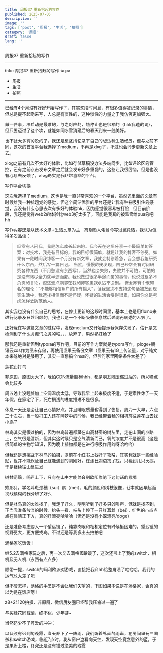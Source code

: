 ```yaml
---
title: 周报37 重新拾起的写作
published: 2025-07-06
description: ''
image: ''
tags: ['post', '周报', '生活', '拍照']
category: '周报'
draft: false
lang: ''
---
```

 周报37 重新拾起的写作


<!-- ![Group 2](./attachments/QmYGmZh1gJFPxkv2QRn84gnbxWCSx81bRidUVB8NCdPFRq.png) -->


---
title: 周报37 重新拾起的写作
tags: 
- 周报
- 生活
- 拍照
---

已经有4个月没有好好开始写作了，其实这段时间里，有很多值得被记录的事情，但总是提不起劲来写，人总是有惯性的，这种惯性的力量之于我仿佛更加强大。

做一件事，冷启动是最难的，与之对应的，热停止也是很难的（hhh我造的词），但只要迈过了这个坎，就能如同冰雪消融后的春天到来一般美好。

也不扯太多有的没的了，我还是想坚持记录下自己的想法和生活经历，但与之前不同，这次的首发平台我选择了medium，不再是xlog了，不过也会同步更新文章上去。

xlog之前有几次不太好的体验，比如存储草稿没办法多端同步，比如评论区的管控，还有之前点击发布文章之后就会发布好多重复的，这些让我很困恼，但是也没有心思去反馈了，xlog确实是我非常喜欢的平台。

 写作平台切换

这次我选择了medium，这也是我一直非常喜欢的一个平台，虽然这里面的文章有时候给我一种标题党的感觉，但这个简洁优雅的平台还是让我有种被吸引住的感觉，我没有什么心思去吹有多好的体验hh，因为感觉很容易被打脸，但目前阶段，我还是觉得web2的体验比web3好太多了，可能是我真的被监管给pua的吧hh

写作内容还是以技术文章+生活文章为主，离别歌大佬曾今写过这段话，我认为值得多次品读：

> 经常有人问我，我是怎么成长起来的。我今天在这里分享一个最简单的答案：对技术，我是有目标的，我的目标很简单，就是让我的博客不停更。如果有一段时间我博客一个月没有新文章，我就会特别着急，我会想我能研究什么东西，然后写一篇日记。
> 当然，慢慢的我发现，自己经常会有时间研究各种东西（不用愁没有东西写），当然也会失败，失败并不可怕，可怕的是没有竭尽全力就半途而废。我也做过很多半途而废的事情，也说过很多不负责的言论，但这些点滴都在我的博客里我永远不会删。
> 安全界有个很知名的理论：“不能够相信用户的所有输入”，但我坚决不支持这句话被放到现实生活中，我选择相信而不是怀疑。怀疑的生活会变得很累，如果你总是考虑怎样去防范他人。

其实我也没有什么自己的思考，在停止更新的这段时间里，基本上也是用flomo来进行记录及日常回顾的，我也只是一个不断吸收信息然后过滤再转述的人罢了。

正好我在写这篇文章的过程中，发现medium又开始提示我保存失败了，估计是又检测到了什么关键词之类的吧。。。放弃了，果然被打脸了

那我还是重新回到typora的写作吧，目前的写作方案就是typora写作，picgo+腾讯云cos作为图床存储，再使用坚果云备份文章（坚果云有1G上传流量，对于纯文本来说绝对是够用了，其实一直想搞个nas的，但奈何家里网络条件太差了）

 莲花山打鸟

非原图，原图太大了，我怕CDN流量超标hhh，都是朋友圈压缩过后的，所以噪点会比较多

周五晚上没睡好加上空调温度太低，导致我早上起来极度不适，于是索性休了一天年假，在家宅了下，死亡搁浅的进度推进不是很多。

休息一天还是会让自己心情好点，并且睡眠质量也得到了恢复。周六一大早，六点二十左右，当一般打工人还在睡梦中的时候，我已经带着我的相机前往莲花山去找小鸟了

林鸟其实是很难拍的，因为林鸟普遍都藏在山高林密的树丛里，走在山间的小路上，空气很是清新，但其实这时候只是空气清新而已，氧气浓度并不是很高（这是很简单的生物学知识，因为晚上植物都是在进行呼吸作用的呀哈哈哈）

但我还是想挑战下林鸟的拍摄，提前在小红书上找好了攻略，其实也就是一些经验贴，但并不能保证自己就能遇到的刚刚好，在漾日湖边找了找，只看到几只天鹅，于是继续往山里进发

树林荫翳，鸣声上下，只有在山中才能体会到欧阳修笔下这句话的意境

欸那只，学名叫斑颈穗（sui）鹛（mei），毛的颜色和树枝很像，让本就因早起而视线模糊的我分辨了好久

但是林鸟真的太难找了，我走了好久，明明听到了好多只的叫声，但就是找不到，正当我准备放弃的时候，抬头一看，枝头上停了一只红耳鹎（bei），红色的小点点点在眼睛正下方，真的好漂亮哈哈哈（但还是没有小翠漂亮/doge）

还是准备考虑购入一个望远镜了，纯靠肉眼和相机定位有时候挺困难的，望远镜的视野更大，更方便找鸟，不过还是等我多出去拍拍吧

<!-- ![](./attachments/532392bd3a8107cdac72463984b686c5.jpg) -->

<!-- ![](./attachments/e5f09db6d943f9b2573bfbcfc15fdc7d.jpg) -->

<!-- ![](./attachments/4a346408afc8540243c36a43f4c4ce5e.jpg) -->

<!-- ![](./attachments/651ec07f3f90d766e79eb60f2db491f8.jpg) -->



<!-- ![](./attachments/fac7342297cc4601227ea9b07da07dee.jpg) -->

<!-- ![](./attachments/940d63c626f95f83bcc89d927487f29d.jpg) -->

<!-- ![](./attachments/87250590a74dda2ff027c58d584d23c0.jpg) -->

<!-- ![](./attachments/29e5cacf896cfeae14820f957845c5ab.jpg) -->

<!-- ![](./attachments/2f887d71d98cf0aeee1a50c22ef38649.jpg) -->



 满格家吃饭饭！

继5.2去满格家玩之后，再一次又去满格家蹭饭了，这次还带上了我的switch，相机及无人机（东西有点点多）

顺带一提，switch的玛利欧派对游戏，直接把我和hh给整崩溃了哈哈哈，我们的运气也太差了吧

但不管怎样，满格的手艺是不会让我们失望的，下图如果不说是在满格家，会真的以为是在饭店啊！

z8+24120拍摄，非原图，微信朋友圈已经帮我压缩过一遍了

<!-- ![](./attachments/07be591c2600aaa5a49c57e8f3684e29.jpg) -->

<!-- ![](./attachments/237c4d3c52a6a4967b1326df7592cf0b.jpg) -->

<!-- ![](./attachments/2954bb663d4f203c9d47fed91c019d47.jpg) -->

<!-- ![](./attachments/b4189409a12b2970fa01e774db544889.jpg) -->

<!-- ![](./attachments/810d8a5459e0fecaf91730160ed27df5.jpg) -->



与买桂花同载酒，终不似，少年游~



<!-- ![](./attachments/IMG_5853.JPG) -->

当然还少不了可爱的冲冲：

<!-- ![](./attachments/73cc2d317a89c9d3a7b5e6fcb1fb1b18.jpg) -->

<!-- ![](./attachments/0132b751e7fcd02eeb82af101217002e.jpg) -->



以及没有迟到的晚霞，当天都下了一阵雨，我们听着外面的雨声，在房间里玩三国杀和switch游戏，临近7点时，我从窗户边看向天空，发现天空竟然意外的蓝，于是果断上楼，终究还是没有错过绝美的晚霞



<!-- ![](./attachments/dji_export_20250706_photo_0006.JPG) -->

<!-- ![](./attachments/dji_fly_20250705_192758_0098_1751737603206_photo.jpg) -->


[]()